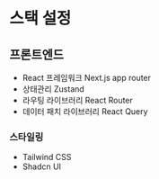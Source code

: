 # 스택 설정

## 프론트엔드

- React 프레임워크 Next.js app router
- 상태관리 Zustand
- 라우팅 라이브러리 React Router
- 데이터 패치 라이브러리 React Query

### 스타일링

- Tailwind CSS
- Shadcn UI
